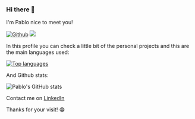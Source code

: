 ### Hi there 👋

I'm Pablo nice to meet you!

[![Github](https://img.shields.io/github/followers/pablodellacassa?label=Follow&style=social)](https://github.com/pablodellacassa)
![](https://visitor-badge.laobi.icu/badge?page_id=pablo-dellacassa.pablo-dellacassa)


In this profile you can check a little bit of the personal projects and this are the main languages used:

[![Top languages](https://github-readme-stats.vercel.app/api/top-langs/?username=pablodellacassa&layout=compact)](https://github.com/anuraghazra/github-readme-stats)

And Github stats:

![Pablo's GitHub stats](https://github-readme-stats.vercel.app/api?username=pablodellacassa&show_icons=true&hide=stars,issues)

Contact me on [LinkedIn](https://www.linkedin.com/in/pablo-dellacassa/)

Thanks for your visit! 😁 

<!--
**pablo-dellacassa/pablo-dellacassa** is a ✨ _special_ ✨ repository because its `README.md` (this file) appears on your GitHub profile.

Here are some ideas to get you started:

- 🔭 I’m currently working on ...
- 🌱 I’m currently learning ...
- 👯 I’m looking to collaborate on ...
- 🤔 I’m looking for help with ...
- 💬 Ask me about ...
- 📫 How to reach me: ...
- 😄 Pronouns: ...
- ⚡ Fun fact: ...
-->
